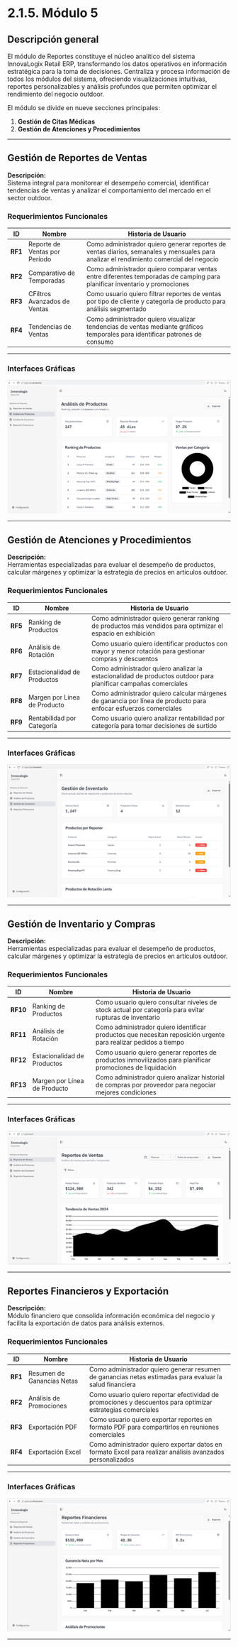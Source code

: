 # 2.1.5. Módulo 5

## Descripción general
El módulo de Reportes constituye el núcleo analítico del sistema InnovaLogix Retail ERP, transformando los datos operativos en información estratégica para la toma de decisiones. Centraliza y procesa información de todos los módulos del sistema, ofreciendo visualizaciones intuitivas, reportes personalizables y análisis profundos que permiten optimizar el rendimiento del negocio outdoor.

El módulo se divide en nueve secciones principales:  
1. **Gestión de Citas Médicas**  
2. **Gestión de Atenciones y Procedimientos**

---

## Gestión de Reportes de Ventas

**Descripción:**  
Sistema integral para monitorear el desempeño comercial, identificar tendencias de ventas y analizar el comportamiento del mercado en el sector outdoor.

### Requerimientos Funcionales

| ID | Nombre | Historia de Usuario |
|----|---------|---------------------|
| **RF1** | Reporte de Ventas por Período | Como administrador quiero generar reportes de ventas diarios, semanales y mensuales para analizar el rendimiento comercial del negocio |
| **RF2** | Comparativo de Temporadas | Como administrador quiero comparar ventas entre diferentes temporadas de camping para planificar inventario y promociones |
| **RF3** | CFiltros Avanzados de Ventas | Como usuario quiero filtrar reportes de ventas por tipo de cliente y categoría de producto para análisis segmentado |
| **RF4** | Tendencias de Ventas | Como administrador quiero visualizar tendencias de ventas mediante gráficos temporales para identificar patrones de consumo |

---

### Interfaces Gráficas

![alt text](<Analisis de Productos.png>)

---

## Gestión de Atenciones y Procedimientos

**Descripción:**  
Herramientas especializadas para evaluar el desempeño de productos, calcular márgenes y optimizar la estrategia de precios en artículos outdoor.

### Requerimientos Funcionales

| ID | Nombre | Historia de Usuario |
|----|---------|---------------------|
| **RF5** | Ranking de Productos | Como administrador quiero generar ranking de productos más vendidos para optimizar el espacio en exhibición |
| **RF6** | Análisis de Rotación | Como usuario quiero identificar productos con mayor y menor rotación para gestionar compras y descuentos |
| **RF7** | Estacionalidad de Productos | Como administrador quiero analizar la estacionalidad de productos outdoor para planificar campañas comerciales |
| **RF8** | Margen por Línea de Producto | Como administrador quiero calcular márgenes de ganancia por línea de producto para enfocar esfuerzos comerciales |
| **RF9** | Rentabilidad por Categoría | Como usuario quiero analizar rentabilidad por categoría para tomar decisiones de surtido |

---

### Interfaces Gráficas

![alt text](<Gestion de Inventario.png>)

---

## Gestión de Inventario y Compras

**Descripción:**  
Herramientas especializadas para evaluar el desempeño de productos, calcular márgenes y optimizar la estrategia de precios en artículos outdoor.

### Requerimientos Funcionales

| ID | Nombre | Historia de Usuario |
|----|---------|---------------------|
| **RF10** | Ranking de Productos | Como usuario quiero consultar niveles de stock actual por categoría para evitar rupturas de inventario |
| **RF11** | Análisis de Rotación | Como administrador quiero identificar productos que necesitan reposición urgente para realizar pedidos a tiempo |
| **RF12** | Estacionalidad de Productos | Como usuario quiero generar reportes de productos inmovilizados para planificar promociones de liquidación |
| **RF13** | Margen por Línea de Producto | Como administrador quiero analizar historial de compras por proveedor para negociar mejores condiciones |


---

### Interfaces Gráficas

![alt text](<Reporte de Ventas.png>)

---

## Reportes Financieros y Exportación

**Descripción:**  
Módulo financiero que consolida información económica del negocio y facilita la exportación de datos para análisis externos.

### Requerimientos Funcionales

| ID | Nombre | Historia de Usuario |
|----|---------|---------------------|
| **RF1** | Resumen de Ganancias Netas | Como administrador quiero generar resumen de ganancias netas estimadas para evaluar la salud financiera |
| **RF2** | Análisis de Promociones | Como usuario quiero reportar efectividad de promociones y descuentos para optimizar estrategias comerciales |
| **RF3** | Exportación PDF | Como usuario quiero exportar reportes en formato PDF para compartirlos en reuniones comerciales |
| **RF4** | Exportación Excel | Como administrador quiero exportar datos en formato Excel para realizar análisis avanzados personalizados |

---

### Interfaces Gráficas

![alt text](<Reportes Financieros.png>)

---
